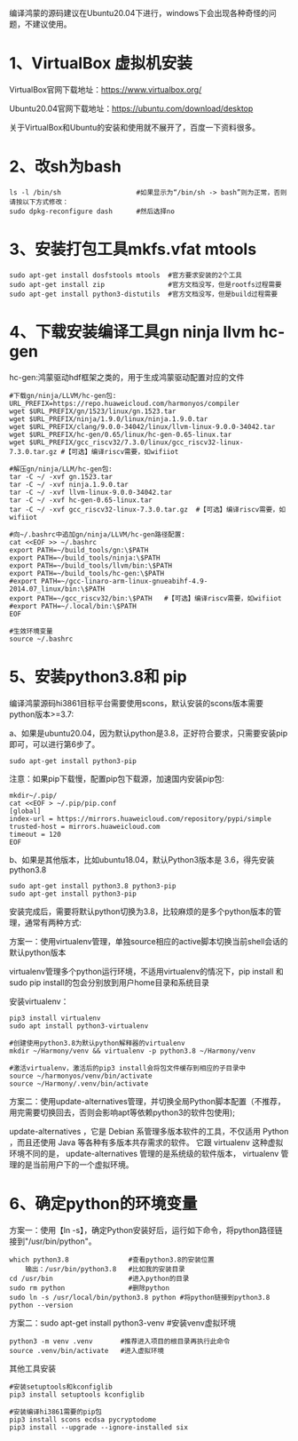 编译鸿蒙的源码建议在Ubuntu20.04下进行，windows下会出现各种奇怪的问题，不建议使用。

# 1、VirtualBox 虚拟机安装

VirtualBox官网下载地址：https://www.virtualbox.org/

Ubuntu20.04官网下载地址：https://ubuntu.com/download/desktop

关于VirtualBox和Ubuntu的安装和使用就不展开了，百度一下资料很多。

# 2、改sh为bash

```
ls -l /bin/sh           		#如果显示为“/bin/sh -> bash”则为正常，否则请按以下方式修改： 
sudo dpkg-reconfigure dash   	#然后选择no
```

# 3、安装打包工具mkfs.vfat mtools

```
sudo apt-get install dosfstools mtools 	#官方要求安装的2个工具 
sudo apt-get install zip   				#官方文档没写，但是rootfs过程需要 
sudo apt-get install python3-distutils 	#官方文档没写，但是build过程需要
```

# 4、下载安装编译工具gn ninja llvm hc-gen

hc-gen:鸿蒙驱动hdf框架之类的，用于生成鸿蒙驱动配置对应的文件

```
#下载gn/ninja/LLVM/hc-gen包:
URL_PREFIX=https://repo.huaweicloud.com/harmonyos/compiler
wget $URL_PREFIX/gn/1523/linux/gn.1523.tar
wget $URL_PREFIX/ninja/1.9.0/linux/ninja.1.9.0.tar
wget $URL_PREFIX/clang/9.0.0-34042/linux/llvm-linux-9.0.0-34042.tar
wget $URL_PREFIX/hc-gen/0.65/linux/hc-gen-0.65-linux.tar
wget $URL_PREFIX/gcc_riscv32/7.3.0/linux/gcc_riscv32-linux-7.3.0.tar.gz #【可选】编译riscv需要，如wifiiot

#解压gn/ninja/LLM/hc-gen包:
tar -C ~/ -xvf gn.1523.tar
tar -C ~/ -xvf ninja.1.9.0.tar
tar -C ~/ -xvf llvm-linux-9.0.0-34042.tar
tar -C ~/ -xvf hc-gen-0.65-linux.tar
tar -C ~/ -xvf gcc_riscv32-linux-7.3.0.tar.gz  #【可选】编译riscv需要，如wifiiot

#向~/.bashrc中追加gn/ninja/LLVM/hc-gen路径配置:
cat <<EOF >> ~/.bashrc
export PATH=~/build_tools/gn:\$PATH
export PATH=~/build_tools/ninja:\$PATH
export PATH=~/build_tools/llvm/bin:\$PATH
export PATH=~/build_tools/hc-gen:\$PATH
#export PATH=~/gcc-linaro-arm-linux-gnueabihf-4.9-2014.07_linux/bin:\$PATH
export PATH=~/gcc_riscv32/bin:\$PATH   #【可选】编译riscv需要，如wifiiot
#export PATH=~/.local/bin:\$PATH
EOF

#生效环境变量
source ~/.bashrc
```

# 5、安装python3.8和 pip

编译鸿蒙源码hi3861目标平台需要使用scons，默认安装的scons版本需要python版本>=3.7:

a、如果是ubuntu20.04，因为默认python是3.8，正好符合要求，只需要安装pip即可，可以进行第6步了。

```
sudo apt-get install python3-pip
```

注意：如果pip下载慢，配置pip包下载源，加速国内安装pip包:

```
mkdir~/.pip/
cat <<EOF > ~/.pip/pip.conf
[global]
index-url = https://mirrors.huaweicloud.com/repository/pypi/simple
trusted-host = mirrors.huaweicloud.com
timeout = 120
EOF
```

b、如果是其他版本，比如ubuntu18.04，默认Python3版本是 3.6，得先安装python3.8

```
sudo apt-get install python3.8 python3-pip 
sudo apt-get install python3-pip
```

安装完成后，需要将默认python切换为3.8，比较麻烦的是多个python版本的管理，通常有两种方式:

方案一：使用virtualenv管理，单独source相应的active脚本切换当前shell会话的默认python版本

virtualenv管理多个python运行环境，不适用virtualenv的情况下，pip install 和 sudo pip install的包会分别放到用户home目录和系统目录

安装virtualenv：

```
pip3 install virtualenv
sudo apt install python3-virtualenv

#创建使用python3.8为默认python解释器的virtualenv
mkdir ~/Harmony/venv && virtualenv -p python3.8 ~/Harmony/venv

#激活virtualenv，激活后的pip3 install会将包文件缓存到相应的子目录中
source ~/harmonyos/venv/bin/activate
source ~/Harmony/.venv/bin/activate
```

方案二：使用update-alternatives管理，并切换全局Python脚本配置（不推荐，用完需要切换回去，否则会影响apt等依赖python3的软件包使用);

update-alternatives ，它是 Debian 系管理多版本软件的工具，不仅适用 Python ，而且还使用 Java 等各种有多版本共存需求的软件。
它跟 virtualenv 这种虚拟环境不同的是， update-alternatives 管理的是系统级的软件版本， virtualenv 管理的是当前用户下的一个虚拟环境。

# 6、确定python的环境变量

方案一：使用【ln -s】，确定Python安装好后，运行如下命令，将python路径链接到"/usr/bin/python"。

```
which python3.8               #查看python3.8的安装位置
    输出：/usr/bin/python3.8   #比如我的安装目录
cd /usr/bin                   #进入python的目录
sudo rm python                #删除python
sudo ln -s /usr/local/bin/python3.8 python #将python链接到python3.8
python --version
```


方案二：sudo apt-get install python3-venv    #安装venv虚拟环境

```
python3 -m venv .venv       #推荐进入项目的根目录再执行此命令
source .venv/bin/activate   #进入虚拟环境
```

其他工具安装

```
#安装setuptools和kconfiglib
pip3 install setuptools kconfiglib

#安装编译hi3861需要的pip包
pip3 install scons ecdsa pycryptodome
pip3 install --upgrade --ignore-installed six
```

